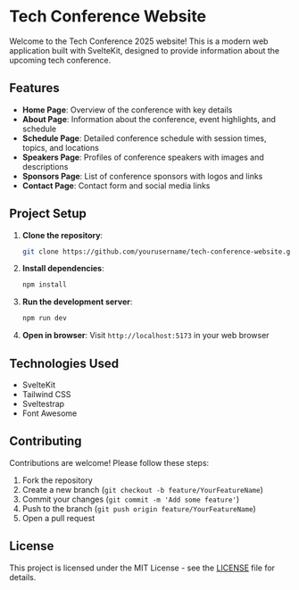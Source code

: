 # Tech Conference Website

Welcome to the Tech Conference 2025 website! This is a modern web application built with SvelteKit, designed to provide information about the upcoming tech conference.

## Features

- **Home Page**: Overview of the conference with key details
- **About Page**: Information about the conference, event highlights, and schedule
- **Schedule Page**: Detailed conference schedule with session times, topics, and locations
- **Speakers Page**: Profiles of conference speakers with images and descriptions
- **Sponsors Page**: List of conference sponsors with logos and links
- **Contact Page**: Contact form and social media links

## Project Setup

1. **Clone the repository**:
   ```bash
   git clone https://github.com/yourusername/tech-conference-website.git
   ```

2. **Install dependencies**:
   ```bash
   npm install
   ```

3. **Run the development server**:
   ```bash
   npm run dev
   ```

4. **Open in browser**:
   Visit `http://localhost:5173` in your web browser

## Technologies Used

- SvelteKit
- Tailwind CSS
- Sveltestrap
- Font Awesome

## Contributing

Contributions are welcome! Please follow these steps:

1. Fork the repository
2. Create a new branch (`git checkout -b feature/YourFeatureName`)
3. Commit your changes (`git commit -m 'Add some feature'`)
4. Push to the branch (`git push origin feature/YourFeatureName`)
5. Open a pull request

## License

This project is licensed under the MIT License - see the [LICENSE](LICENSE) file for details.
